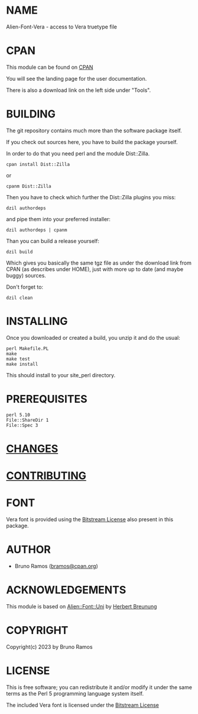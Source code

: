 # NAME

Alien-Font-Vera - access to Vera truetype file

# CPAN

This module can be found on [CPAN](https://metacpan.org/pod/Alien::Font::Vera)

You will see the landing page for the user documentation.

There is also a download link on the left side under "Tools".

# BUILDING

The git repository contains much more than the software package itself.

If you check out sources here, you have to build the package yourself.

In order to do that you need perl and the module Dist::Zilla.

    cpan install Dist::Zilla

or 

    cpanm Dist::Zilla

Then you have to check which further the Dist::Zilla plugins you miss:

    dzil authordeps

and pipe them into your preferred installer:

    dzil authordeps | cpanm

Than you can build a release yourself:

    dzil build

Which gives you basically the same tgz file as under the download link
from CPAN (as describes under HOME), just with more up to date 
(and maybe buggy) sources.

Don't forget to:

    dzil clean

# INSTALLING

Once you downloaded or created a build, you unzip it and do the usual:

    perl Makefile.PL
    make
    make test
    make install

This should install to your site_perl directory.

# PREREQUISITES

    perl 5.10 
    File::ShareDir 1
    File::Spec 3        

# [CHANGES](https://github.com/brunoramoslu/Alien-Font-Vera/blob/main/Changes)

# [CONTRIBUTING](https://github.com/brunoramoslu/Alien-Font-Vera/blob/main/CONTRIBUTING)

# FONT

Vera font is provided using the [Bitstream License](share/License.txt) also present in this
package.

# AUTHOR

- Bruno Ramos (bramos@cpan.org)

# ACKNOWLEDGEMENTS

This module is based on
[Alien::Font::Uni](https://github.com/lichtkind/Alien-Font-Uni)
by [Herbert Breunung ](https://github.com/lichtkind)

# COPYRIGHT

Copyright(c) 2023 by Bruno Ramos

# LICENSE

This is free software; you can redistribute it and/or modify it under
the same terms as the Perl 5 programming language system itself.

The included Vera font is licensed under the [Bitstream License](share/License.txt)
